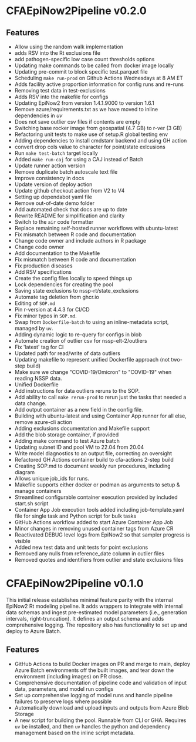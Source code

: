 # CFAEpiNow2Pipeline v0.2.0

## Features
* Allow using the random walk implementation
* adds RSV into the Rt exclusions file
* add pathogen-specific low case count thresholds options
* Updating make commands to be called from docker image locally
* Updating pre-commit to block specific test.parquet file
* Scheduling `make run-prod` on Github Actions Wednesdays at 8 AM ET
* Adds facility active proportion information for config runs and re-runs
* Removing test data in test-exclusions
* Adds RSV into the makefile for configs
* Updating EpiNow2 from version 1.4.1.9000 to version 1.6.1
* Remove azure/requirements.txt as we have moved to inline dependencies in *uv*
* Does not save outlier csv files if contents are empty
* Switching base rocker image from geospatial (4.7 GB) to r-ver (3 GB)
* Refactoring unit tests to make use of setup.R global testing env
* Adding dependencies to install cmdstanr backend and using GH action
* convert drop cols value to character for point/state exlcusions
* Run `make test-batch` target locally
* Added `make run-caj` for using a CAJ instead of Batch
* Update runner action version
* Remove duplicate batch autoscale text file
* Improve consistency in docs
* Update version of deploy action
* Update github checkout action from V2 to V4
* Setting up dependabot yaml file
* Remove out-of-date demo folder
* Add automated check that docs are up to date
* Rewrite README for simplification and clarity
* Switch to the `air` code formatter
* Replace remaining self-hosted runner workflows with ubuntu-latest
* Fix mismatch between R code and documentation
* Change code owner and include authors in R package
* Change code owner
* Add documentation to the Makefile
* Fix mismatch between R code and documentation
* Fix production diseases
* Add RSV specifications
* Create the config files locally to speed things up
* Lock dependencies for creating the pool
* Saving state exclusions to nssp-rt/state_exclusions
* Automate tag deletion from ghcr.io
* Editing of `SOP.md`
* Pin r-version at 4.4.3 for CI/CD
* Fix minor typos in `SOP.md`.
* Swap from `Dockerfile-batch` to using an inline-metadata script, managed by `uv`.
* Adding dynamic logic to re-query for configs in blob
* Automate creation of outlier csv for nssp-elt-2/outliers
* Fix 'latest' tag for CI
* Updated path for read/write of data outliers
* Updating makefile to represent unified Dockerfile approach (not two-step build)
* Make sure we change "COVID-19/Omicron" to "COVID-19" when reading NSSP data.
* Unified Dockerfile
* Add instructions for data outliers reruns to the SOP.
* Add ability to call `make rerun-prod` to rerun just the tasks that needed a data change.
* Add output container as a new field in the config file.
* Building with ubuntu-latest and using Container App runner for all else, remove azure-cli action
* Adding exclusions documentation and Makefile support
* Add the blob storage container, if provided
* Adding make command to test Azure batch
* Updating subnet ID and pool VM to 22.04 from 20.04
* Write model diagnostics to an output file, correcting an oversight
* Refactored GH Actions container build to cfa-actions 2-step build
* Creating SOP.md to document weekly run procedures, including diagram
* Allows unique job_ids for runs.
* Makefile supports either docker or podman as arguments to setup & manage containers
* Streamlined configurable container execution provided by included start.sh script
* Container App Job execution tools added including job-template.yaml file for single task and Python script for bulk tasks
* GitHub Actions workflow added to start Azure Container App Job
* Minor changes in removing unused container tags from Azure CR
* Reactivated DEBUG level logs from EpiNow2 so that sampler progress is visible
* Added new test data and unit tests for point exclusions
* Removed any nulls from reference_date column in outlier files
* Removed quotes and identifiers from outlier and state exclusions files

# CFAEpiNow2Pipeline v0.1.0

This initial release establishes minimal feature parity with the internal EpiNow2 Rt modeling pipeline. It adds wrappers to integrate with internal data schemas and ingest pre-estimated model parameters (i.e., generation intervals, right-truncation). It defines an output schema and adds comprehensive logging. The repository also has functionality to set up and deploy to Azure Batch.

## Features

* GitHub Actions to build Docker images on PR and merge to main, deploy Azure Batch environments off the built images, and tear down the environment (including images) on PR close.
* Comprehensive documentation of pipeline code and validation of input data, parameters, and model run configs
* Set up comprehensive logging of model runs and handle pipeline failures to preserve logs where possible
* Automatically download and upload inputs and outputs from Azure Blob Storage
* A new script for building the pool. Runnable from CLI or GHA. Requires `uv` be installed, and then `uv` handles the python and dependency management based on the inline script metadata.
